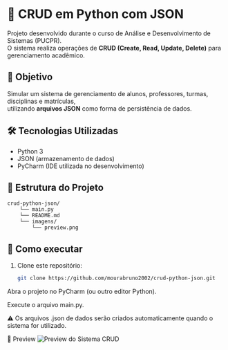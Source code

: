 # 🐍 CRUD em Python com JSON  

Projeto desenvolvido durante o curso de Análise e Desenvolvimento de Sistemas (PUCPR).  
O sistema realiza operações de **CRUD (Create, Read, Update, Delete)** para gerenciamento acadêmico.  

## 🎯 Objetivo  
Simular um sistema de gerenciamento de alunos, professores, turmas, disciplinas e matrículas,  
utilizando **arquivos JSON** como forma de persistência de dados.  

## 🛠️ Tecnologias Utilizadas  
- Python 3  
- JSON (armazenamento de dados)  
- PyCharm (IDE utilizada no desenvolvimento)  

## 📂 Estrutura do Projeto  
    crud-python-json/
        └── main.py
        └── README.md
        └── imagens/
            └── preview.png

## 🚀 Como executar  
1. Clone este repositório:  
   ```bash
   git clone https://github.com/mourabruno2002/crud-python-json.git
Abra o projeto no PyCharm (ou outro editor Python).

Execute o arquivo main.py.

⚠️ Os arquivos .json de dados serão criados automaticamente quando o sistema for utilizado.

📸 Preview
![Preview do Sistema CRUD](imagens/preview.png)